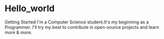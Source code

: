 # Hello_world
Getting Started
I'm a Computer Science student.It's my beginning as a Programmer.
I'll try my best to contribute in open-source projects and learn more & more.
